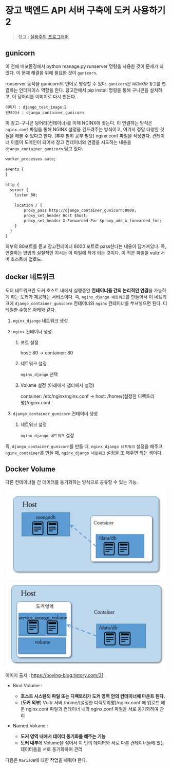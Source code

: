 # 장고 백엔드 API 서버 구축에 도커 사용하기 2



> 참고 : [실용주의 프로그래머](https://www.youtube.com/channel/UCmm6VRoi59BUHDPoa3k4VPw/videos)



## gunicorn

이 전에 배포환경에서 python manage.py runserver 명령을 사용한 것이 문제가 되었다. 이 문제 해결을 위해 필요한 것이 `gunicorn`. 

runserver 동작을 gunicorn의 언어로 명령할 수 있다. `gunicorn`은 `NGINX`와 `장고`를 연결하는 인터페이스 역할을 한다. 장고안에서 pip install 명령을 통해 구니콘을 설치하고, 이 덩어리를 이미지로 다시 만든다.

```
이미지 : django_test_image:2
컨테이너 : django_container_gunicorn
```

이 장고-구니콘 덩어리(컨테이너)를 이제 NGINX에 꽂는다. 이 연결하는 방식은 `nginx.conf` 파일을 통해 NGINX 설정을 건드려주는 방식이고, 여기서 정말 다양한 것들을 해볼 수 있다고 한다. (추후 필히 공부 필요) nginx.conf 파일을 작성한다. 컨테이너 이름이 도메인이 되어서 장고 컨테이너와 연결을 시도하는 내용을 `django_container_gunicorn` 담고 있다.

```nginx
worker_processes auto;

events {
}

http {
  server {
    listen 80;

    location / {
        proxy_pass http://django_container_gunicorn:8000;
        proxy_set_header Host $host;
        proxy_set_header X-Forwarded-For $proxy_add_x_forwarded_for;
    }
  }
}
```

외부의 80포트를 듣고 장고컨테이너 8000 포트로 pass한다는 내용이 담겨져있다. 즉, 연결하는 방법의 실질적인 지시는 이 파일에 적게 되는 것이다. 이 적은 파일을 vultr 서버 호스트에 업로드.



## docker 네트워크

도터 네트워크란 도커 호스트 내에서 실행중인 **컨테이너들 간의 논리적인 연결**을 가능하게 하는 도커가 제공하는 서비스이다. 즉, `nginx_django 네트워크`를 만들어서 이 네트워크에 `django_container_gunicorn` 컨테이너와 `nginx` 컨테이너를 쑤셔넣으면 된다. 디테일한 수행은 아래와 같다.

1. `nginx_django` 네트워크 생성

2. `nginx` 컨테이너 생성

   1. 포트 설정 

      host: 80 -> container: 80

   2. 네트워크 설정

      `nginx_django` 선택

   3. Volume 설정 (아래에서 챕터에서 설명)

      container: /etc/nginx/nginx.conf -> host: /home/(설정한 디렉토리명)/nginx.conf

3. `django_container_gunicorn` 컨테이너 생성

   1. 네트워크 설정

      `nginx_django 네트워크` 설정

즉, `django_container_gunicorn`를 만들 때, `nginx_django 네트워크` 설정을 해주고, `nginx_container`를 만들 때, `nginx_django 네트워크` 설정을 또 해주면 되는 셈이다.



## Docker Volume

다른 컨테이너들 간 데이터를 동기화하는 방식으로 공유할 수 있는 기능.

![bind_volume](./imgs_for_documents/bind_volume.png)

![named_volume](./imgs_for_documents/named_volume.png)

이미지 출처 : https://boying-blog.tistory.com/31

- Bind Volume : 

  - **호스트 시스템의 파일 또는 디렉토리가 도커 영역 안의 컨테이너에 마운트 된다.** 
  - (**도커 외부**) Vultr 서버  /home/(설정한 디렉토리명)/nginx.conf 에 업로드 해둔 nginx.conf 파일과 컨테이너 내의 nginx.conf 파일을 서로 동기화하여 관리

- Named Volume :

  - **도커 영역 내에서 데이터 동기화를 해주는 기능**
  - **도커 내부**에 Volume을 심어서 이 안의 데이터와 서로 다른 컨테이너들에 있는 데이터들을 서로 동기화하여 관리


다음은 `MariaDB`에 대한 작업을 해줘야 한다.